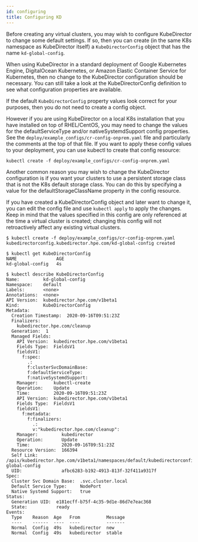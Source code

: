 ```yaml
---
id: configuring 
title: Configuring KD
---
```


Before creating any virtual clusters, you may wish to configure KubeDirector to change some default settings. If so, then you can create (in the same K8s namespace as KubeDirector itself) a `KubeDirectorConfig` object that has the name `kd-global-config`.

When using KubeDirector in a standard deployment of Google Kubernetes Engine, DigitalOcean Kubernetes, or Amazon Elastic Container Service for Kubernetes, then no change to the KubeDirector configuration should be necessary. You can still take a look at the KubeDirectorConfig definition to see what configuration properties are available.

If the default `KubeDirectorConfig` property values look correct for your purposes, then you do not need to create a config object.

However if you are using KubeDirector on a local K8s installation that you have installed on top of RHEL/CentOS, you may need to change the values for the defaultServiceType and/or nativeSystemdSupport config properties. See the `deploy/example_configs/cr-config-onprem.yaml` file and particularly the comments at the top of that file. If you want to apply these config values to your deployment, you can use kubectl to create that config resource:

```
kubectl create -f deploy/example_configs/cr-config-onprem.yaml
```

Another common reason you may wish to change the KubeDirector configuration is if you want your clusters to use a persistent storage class that is not the K8s default storage class. You can do this by specifying a value for the defaultStorageClassName property in the config resource.

If you have created a KubeDirectorConfig object and later want to change it, you can edit the config file and use `kubectl apply` to apply the changes. Keep in mind that the values specified in this config are only referenced at the time a virtual cluster is created; changing this config will not retroactively affect any existing virtual clusters.

```
$ kubectl create -f deploy/example_configs/cr-config-onprem.yaml
kubedirectorconfig.kubedirector.hpe.com/kd-global-config created
```

```
$ kubectl get KubeDirectorConfig
NAME               AGE
kd-global-config   4s
```

```
$ kubectl describe KubeDirectorConfig
Name:         kd-global-config
Namespace:    default
Labels:       <none>
Annotations:  <none>
API Version:  kubedirector.hpe.com/v1beta1
Kind:         KubeDirectorConfig
Metadata:
  Creation Timestamp:  2020-09-16T09:51:23Z
  Finalizers:
    kubedirector.hpe.com/cleanup
  Generation:  1
  Managed Fields:
    API Version:  kubedirector.hpe.com/v1beta1
    Fields Type:  FieldsV1
    fieldsV1:
      f:spec:
        .:
        f:clusterSvcDomainBase:
        f:defaultServiceType:
        f:nativeSystemdSupport:
    Manager:      kubectl-create
    Operation:    Update
    Time:         2020-09-16T09:51:23Z
    API Version:  kubedirector.hpe.com/v1beta1
    Fields Type:  FieldsV1
    fieldsV1:
      f:metadata:
        f:finalizers:
          .:
          v:"kubedirector.hpe.com/cleanup":
    Manager:         kubedirector
    Operation:       Update
    Time:            2020-09-16T09:51:23Z
  Resource Version:  166394
  Self Link:         /apis/kubedirector.hpe.com/v1beta1/namespaces/default/kubedirectorconfigs/kd-global-config
  UID:               afbc6283-b192-4913-813f-32f411a9317f
Spec:
  Cluster Svc Domain Base:  .svc.cluster.local
  Default Service Type:     NodePort
  Native Systemd Support:   true
Status:
  Generation UID:  e181ecff-b75f-4c35-9d1e-86d7e7eac368
  State:           ready
Events:
  Type    Reason  Age   From          Message
  ----    ------  ----  ----          -------
  Normal  Config  49s   kubedirector  new
  Normal  Config  49s   kubedirector  stable
```